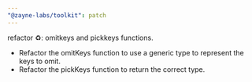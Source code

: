 ```yaml
---
"@zayne-labs/toolkit": patch
---
```


refactor ♻️: omitkeys and pickkeys functions.

-  Refactor the omitKeys function to use a generic type to represent the keys to omit.
-  Refactor the pickKeys function to return the correct type.
